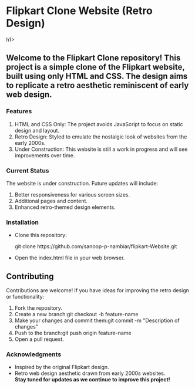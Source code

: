 <h1>Flipkart Clone Website (Retro Design)</h1>h1>
<h2>Welcome to the Flipkart Clone repository! This project is a simple clone of the Flipkart website, built using only HTML and CSS. The design aims to replicate a retro aesthetic reminiscent of early web design.</h2>
<h3>Features</h3>
<ol>
  <li>HTML and CSS Only: The project avoids JavaScript to focus on static design and layout.</li>
  <li>Retro Design: Styled to emulate the nostalgic look of websites from the early 2000s.</li>
  <li>Under Construction: This website is still a work in progress and will see improvements over time.</li>
</ol>
<h3>Current Status</h3>
<p>The website is under construction. Future updates will include:</p>
<ol>
  <li>Better responsiveness for various screen sizes.</li>
  <li>Additional pages and content.</li>
  <li>Enhanced retro-themed design elements.</li>
</ol>
<h3>Installation</h3>
<ul>
  <li>Clone this repository:</li>
  <p>git clone https://github.com/sanoop-p-nambiar/flipkart-Website.git</p>
  <li>Open the index.html file in your web browser.</li>
</ul>
<h2>Contributing</h2>
<p>Contributions are welcome! If you have ideas for improving the retro design or functionality:</p>
<ol>
  <li>Fork the repository.</li>
  <li>Create a new branch:git checkout -b feature-name</li>
  <li>Make your changes and commit them:git commit -m "Description of changes"</li>
  <li>Push to the branch:git push origin feature-name</li>
  <li>Open a pull request.</li>
</ol>
<h3>Acknowledgments</h3>
<ul>
  <li>Inspired by the original Flipkart design.</li>
  <li>Retro web design aesthetic drawn from early 2000s websites.</li>
  <b>Stay tuned for updates as we continue to improve this project!</b>


</ul>

